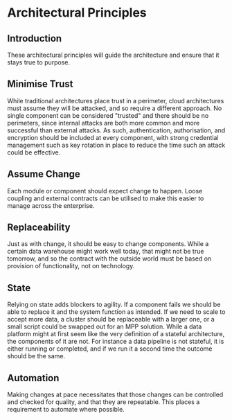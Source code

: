 # Architectural Principles

## Introduction

These architectural principles will guide the architecture and ensure that it stays true to purpose.

## Minimise Trust

While traditional architectures place trust in a perimeter, cloud architectures must assume they will be attacked, and so require a different approach. No single component can be considered "trusted" and there should be no perimeters, since internal attacks are both more common and more successful than external attacks. As such, authentication, authorisation, and encryption should be included at every component, with strong credential management such as key rotation in place to reduce the time such an attack could be effective.

## Assume Change

Each module or component should expect change to happen. Loose coupling and external contracts can be utilised to make this easier to manage across the enterprise.

## Replaceability

Just as with change, it should be easy to change components. While a certain data warehouse might work well today, that might not be true tomorrow, and so the contract with the outside world must be based on provision of functionality, not on technology.

## State

Relying on state adds blockers to agility. If a component fails we should be able to replace it and the system function as intended. If we need to scale to accept more data, a cluster should be replaceable with a larger one, or a small script could be swapped out for an MPP solution. While a data platform might at first seem like the very definition of a stateful architecture, the components of it are not. For instance a data pipeline is not stateful, it is either running or completed, and if we run it a second time the outcome should be the same.

## Automation

Making changes at pace necessitates that those changes can be controlled and checked for quality, and that they are repeatable. This places a requirement to automate where possible.